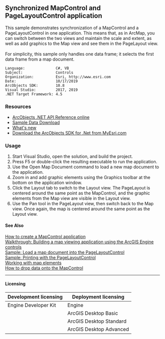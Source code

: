 ## Synchronized MapControl and PageLayoutControl application

  <div xmlns="http://www.w3.org/1999/xhtml" xmlns:my="http://schemas.microsoft.com/office/infopath/2003/myXSD/2006-02-10T23:25:53">This sample demonstrates synchronization of a MapControl and a PageLayoutControl in one application. This means that, as in ArcMap, you can switch between the two views and maintain the scale and extent, as well as add graphics to the Map view and see them in the PageLayout view.</div>
  <div xmlns="http://www.w3.org/1999/xhtml" xmlns:my="http://schemas.microsoft.com/office/infopath/2003/myXSD/2006-02-10T23:25:53"> </div>
  <div xmlns="http://www.w3.org/1999/xhtml" xmlns:my="http://schemas.microsoft.com/office/infopath/2003/myXSD/2006-02-10T23:25:53">For simplicity, this sample only handles one data frame; it selects the first data frame from a map document.</div>  


<!-- TODO: Fill this section below with metadata about this sample-->
```
Language:              C#, VB
Subject:               Controls
Organization:          Esri, http://www.esri.com
Date:                  10/17/2019
ArcObjects SDK:        10.8
Visual Studio:         2017, 2019
.NET Target Framework: 4.5
```

### Resources

* [ArcObjects .NET API Reference online](http://desktop.arcgis.com/en/arcobjects/latest/net/webframe.htm)  
* [Sample Data Download](../../releases)  
* [What's new](http://desktop.arcgis.com/en/arcobjects/latest/net/webframe.htm#91cabc68-2271-400a-8ff9-c7fb25108546.htm)  
* [Download the ArcObjects SDK for .Net from MyEsri.com](https://my.esri.com/)  

### Usage
1. Start Visual Studio, open the solution, and build the project.  
1. Press F5 or double-click the resulting executable to run the application.  
1. Use the Open Map Document command to load a new map document to the application.  
1. Zoom in and add graphic elements using the Graphics toolbar at the bottom on the application window.  
1. Click the Layout tab to switch to the Layout view. The PageLayout is centered around the same point as the MapControl, and the graphic elements from the Map view are visible in the Layout view.  
1. Use the Pan tool in the PageLayout view, then switch back to the Map view. Once again, the map is centered around the same point as the Layout view.  







#### See Also  
[How to create a MapControl application](http://desktop.arcgis.com/search/?q=How%20to%20create%20a%20MapControl%20application&p=0&language=en&product=arcobjects-sdk-dotnet&version=&n=15&collection=help)  
[Walkthrough: Building a map viewing application using the ArcGIS Engine controls](http://desktop.arcgis.com/search/?q=Walkthrough%3A%20Building%20a%20map%20viewing%20application%20using%20the%20ArcGIS%20Engine%20controls&p=0&language=en&product=arcobjects-sdk-dotnet&version=&n=15&collection=help)  
[Sample: Load a map document into the PageLayoutControl](../../../Net/Controls/PageLayoutControlLoadMapDocument)  
[Sample: Printing with the PageLayoutControl](../../../Net/Controls/PageLayoutControlPrinting)  
[Working with map elements](http://desktop.arcgis.com/search/?q=Working%20with%20map%20elements&p=0&language=en&product=arcobjects-sdk-dotnet&version=&n=15&collection=help)  
[How to drop data onto the MapControl](http://desktop.arcgis.com/search/?q=How%20to%20drop%20data%20onto%20the%20MapControl&p=0&language=en&product=arcobjects-sdk-dotnet&version=&n=15&collection=help)  


---------------------------------

#### Licensing  
| Development licensing | Deployment licensing | 
| ------------- | ------------- | 
| Engine Developer Kit | Engine |  
|  | ArcGIS Desktop Basic |  
|  | ArcGIS Desktop Standard |  
|  | ArcGIS Desktop Advanced |  


